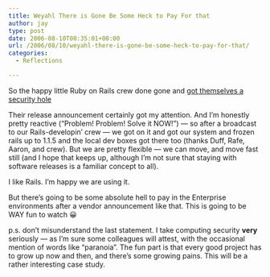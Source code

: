```yaml
---
title: Weyahl There is Gone Be Some Heck to Pay For that
author: jay
type: post
date: 2006-08-10T00:35:01+00:00
url: /2006/08/10/weyahl-there-is-gone-be-some-heck-to-pay-for-that/
categories:
  - Reflections

---
```

So the happy little Ruby on Rails crew done gone and [got themselves a security hole][1]

Their release announcement certainly got my attention. And I’m honestly pretty reactive (“Problem! Problem! Solve it NOW!”) — so after a broadcast to our Rails-developin’ crew — we got on it and got our system and frozen rails up to 1.1.5 and the local dev boxes got there too (thanks Duff, Rafe, Aaron, and crew). But we are pretty flexible — we can move, and move fast still (and I hope that keeps up, although I’m not sure that staying with software releases is a familiar concept to all).

I like Rails. I’m happy we are using it.

But there’s going to be some absolute hell to pay in the Enterprise environments after a vendor announcement like that. This is going to be WAY fun to watch 😀

p.s. don’t misunderstand the last statement. I take computing security **very** seriously — as I’m sure some colleagues will attest, with the occasional mention of words like “paranoia”. The fun part is that every good project has to grow up now and then, and there’s some growing pains. This will be a rather interesting case study.

 [1]: http://weblog.rubyonrails.org/2006/8/9/rails-1-1-5-mandatory-security-patch-and-other-tidbits